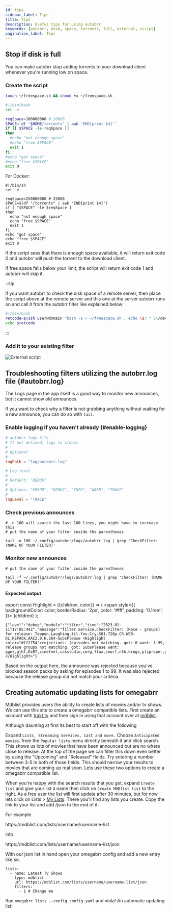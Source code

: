 ```yaml
---
id: tips
sidebar_label: Tips
title: Tips
description: Useful tips for using autobrr.
keywords: [autobrr, disk, space, torrents, full, external, script]
pagination_label: Tips
---
```


## Stop if disk is full

You can make autobrr stop adding torrents to your download client whenever you're running low on space.

### Create the script

```bash
touch ~/freespace.sh && chmod +x ~/freespace.sh
```

```bash
#!/bin/bash
set -e

reqSpace=100000000 # 100GB
SPACE=`df "$HOME/torrents" | awk 'END{print $4}'`
if [[ $SPACE -le reqSpace ]]
then
  #echo "not enough space"
  #echo "free $SPACE"
  exit 1
fi
#echo "got space"
#echo "free $SPACE"
exit 0
```

For Docker:

```shell
#!/bin/sh
set -e

reqSpace=250000000 # 250GB
SPACE=$(df "/torrents" | awk 'END{print $4}')
if [ "$SPACE" -le $reqSpace ]
then
  echo "not enough space"
  echo "free $SPACE"
  exit 1
fi
echo "got space"
echo "free $SPACE"
exit 0
```

If the script sees that there is enough space available, it will return exit code 0 and autobrr will push the torrent to the download client.

If free space falls below your limit, the script will return exit code 1 and autobrr will skip it.

:::tip

If you want autobrr to check the disk space of a remote server, then place the script above at the remote server and this one at the server autobrr runs on and call it from the autobrr filter like explained below:

```bash
#!/bin/bash
retcode=$(ssh user@domain "bash -s < ~/freespace.sh ; echo \$? " 2>/dev/null)
echo $retcode
```

:::

### Add it to your existing filter

![External script](/img/free-space.png "External script explanation")

## Troubleshooting filters utilizing the autobrr.log file {#autobrr.log}

The Logs page in the app itself is a good way to monitor new announces, but it cannot show old announces.

If you want to check why a filter is not grabbing anything without waiting for a new announce, you can do so with `tail`.

### Enable logging if you haven't already {#enable-logging}

```toml title="~/.config/autobrr/config.toml"
# autobrr logs file
# If not defined, logs to stdout
#
# Optional
#
logPath = "log/autobrr.log"

# Log level
#
# Default: "DEBUG"
#
# Options: "ERROR", "DEBUG", "INFO", "WARN", "TRACE"
#
logLevel = "TRACE"
```

### Check previous announces

```shell
# -n 100 will search the last 100 lines, you might have to increase this
# put the name of your filter inside the parentheses

tail -n 100 ~/.config/autobrr/logs/autobrr.log | grep 'CheckFilter: (NAME OF YOUR FILTER)'
```

### Monitor new announces

```shell
# put the name of your filter inside the parentheses

tail -f ~/.config/autobrr/logs/autobrr.log | grep 'CheckFilter: (NAME OF YOUR FILTER)'
```

#### Expected output

export const Highlight = ({children, color}) => (
<span
style={{
      backgroundColor: color,
      borderRadius: '2px',
      color: '#fff',
      padding: '0.1rem',
    }}>
{children}
</span>
);

```
{"level":"debug","module":"filter","time":"2023-01-11T17:05:44Z","message":"filter.Service.CheckFilter: (Race - groups) for release: Teppen.Laughing.til.You.Cry.S01.720p.CR.WEB-DL.REPACK.AAC2.0.H.264-SubsPlease <Highlight color="#ff2754">rejections: (episodes not matching. got: 0 want: 1-99, release groups not matching. got: SubsPlease want: ggez,glhf,DiRT,cinefeel,casstudio,cmrg,flux,smurf,ntb,kings,plzproper,gossip,playweb,cakes,bae,ggwp,rapidcows,trollhd,playhd,playtv,truffle)</Highlight>"}
```

Based on the output here, the announce was rejected because you've blocked season packs by asking for episodes 1 to 99.
It was also rejected because the release group did not match your criteria.


## Creating automatic updating lists for omegabrr

Mdblist provides users the ability to create lists of movies and/or tv shows. We can use this site to create a omegabrr compatible lists. First create an account with [trakt.tv](https://trakt.tv/) and then sign in using that account over at [mdblist](https://mdblist.com).

Although daunting at first its best to start off with the following

Expand `Lists, Streaming Services, Cast and more.` Choose `Anticipated movies`. from the `Popular lists` menu directly beneath it and click search. This shows us lots of movies that have been announced but are no where close to release. At the top of the page we can filter this down even better by using the "Upcoming" and "Released" fields. Try entering a number between 3-5 in both of those fields. This should narrow your results to movies that are coming up real soon. Lets use these two options to create a omegabrr compatible list.

When you're happy with the search results that you get, expand `Create list` and give your list a name then click on `Create MDBlist list` to the right. As a free user the list will first update after 30 minutes, but for now lets click on Lists > [My Lists](https://mdblist.com/mylists/). There you'll find any lists you create. Copy the link to your list and add /json to the end of it. 

For example

https[]()://mdblist.com/lists/username/username-list

into

https[]()://mdblist.com/lists/username/username-list/json

With our json list in hand open your omegabrr config and add a new entry like so.

```
lists:
  - name: Latest TV Shows
    type: mdblist
    url: https://mdblist.com/lists/username/username-list/json
    filters:
      - 1 # Change me
```

Run `omegabrr lists --config config.yaml` and viola! An automatic updating list!
